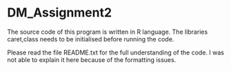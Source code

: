 # DM_Assignment2

The source code of this program is written in R language.
The libraries caret,class needs to be initialised before running the code.

Please read the file README.txt for the full understanding of the code.
I was not able to explain it here because of the formatting issues.

